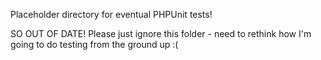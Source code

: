 Placeholder directory for eventual PHPUnit tests!

SO OUT OF DATE! Please just ignore this folder - need to rethink how I'm going to do testing from the ground up :(
